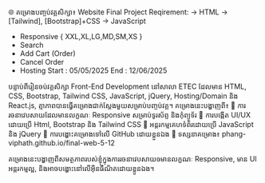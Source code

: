 🌐 គម្រោងបញ្ចប់វគ្គសិក្សា៖ Website
Final Project Reqirement:
    -> HTML
    -> [Tailwind], [Bootstrap]+CSS
    -> JavaScript
+ Responsive { XXL,XL,LG,MD,SM,XS }
+ Search
+ Add Cart (Order)
+ Cancel Order
+ Hosting
Start : 05/05/2025
End : 12/06/2025

បន្ទាប់ពីរៀនចប់វគ្គសិក្សា Front-End Development នៅសាលា ETEC ដែលមាន HTML, CSS, Bootstrap, Tailwind CSS, JavaScript, jQuery, Hosting/Domain និង React.js, ត្មាភាពបានធ្វើគម្រោងជាក់ស្តែងមួយសម្រាប់បញ្ចប់វគ្គ។
គម្រោងនេះបង្ហាញពី៖
🔹 ការរចនាវេបសាយដែលមានលក្ខណៈ Responsive សម្រាប់ទូរស័ព្ទ និងកុំព្យូទ័រ
🔹 ការបង្កើត UI/UX ដោយប្រើ Html, Bootstrap និង Tailwind CSS
🔹 អន្តរកម្មគេហទំព័រដោយប្រើ JavaScript និង jQuery
🔹 ការបង្ហោះគម្រោងទៅលើ GitHub ដោយខ្លួនឯង
📎 ទស្សនាគម្រោង៖ phang-viphath.github.io/final-web-5-12

គម្រោងនេះបង្ហាញពីសមត្ថភាពរបស់ខ្ញុំក្នុងការរចនាវេបសាយឲមានលក្ខណៈ Responsive, មាន UI អន្តរកម្មល្អ, និងអាចបង្ហោះនៅលើអ៊ីនធឺណិតដោយខ្លួនឯង។